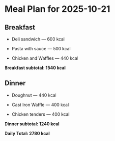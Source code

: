 # Meal Plan for 2025-10-21

## Breakfast

- Deli sandwich — 600 kcal

- Pasta with sauce — 500 kcal

- Chicken and Waffles — 440 kcal

**Breakfast subtotal: 1540 kcal**


## Dinner

- Doughnut — 440 kcal

- Cast Iron Waffle — 400 kcal

- Chicken tenders — 400 kcal

**Dinner subtotal: 1240 kcal**


**Daily Total: 2780 kcal**
